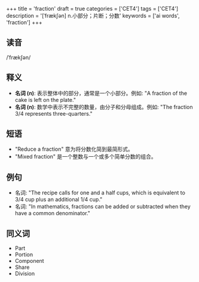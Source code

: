 +++
title = 'fraction'
draft = true
categories = ['CET4']
tags = ['CET4']
description = '[ˈfræk∫ən] n.小部分；片断；分数'
keywords = ['ai words', 'fraction']
+++

## 读音
/ˈfrækʃən/

## 释义
- **名词 (n)**: 表示整体中的部分，通常是一个小部分。例如: "A fraction of the cake is left on the plate."
- **名词 (n)**: 数学中表示不完整的数量，由分子和分母组成。例如: "The fraction 3/4 represents three-quarters."

## 短语
- "Reduce a fraction" 意为将分数化简到最简形式。
- "Mixed fraction" 是一个整数与一个或多个简单分数的组合。

## 例句
- 名词: "The recipe calls for one and a half cups, which is equivalent to 3/4 cup plus an additional 1/4 cup."
- 名词: "In mathematics, fractions can be added or subtracted when they have a common denominator."

## 同义词
- Part
- Portion
- Component
- Share
- Division
